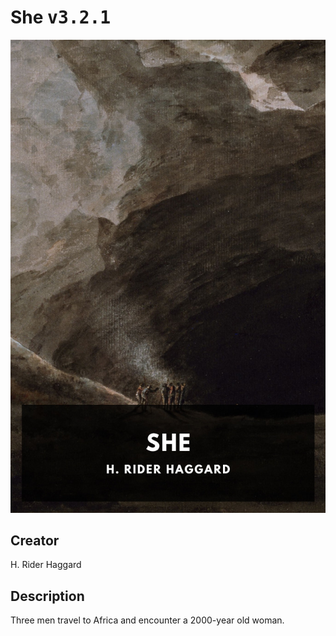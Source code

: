 
# She <kbd>v3.2.1</kbd>

<center>
  <img src="./cover-1024.jpg"/>
</center>

## Creator
H. Rider Haggard

## Description
Three men travel to Africa and encounter a 2000-year old woman.
